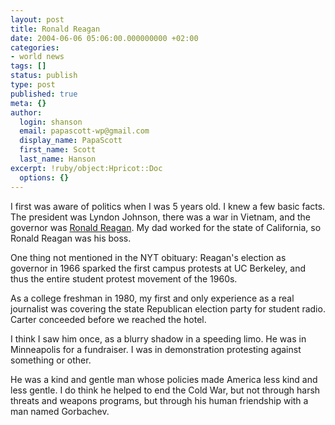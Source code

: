 ```yaml
---
layout: post
title: Ronald Reagan
date: 2004-06-06 05:06:00.000000000 +02:00
categories:
- world news
tags: []
status: publish
type: post
published: true
meta: {}
author:
  login: shanson
  email: papascott-wp@gmail.com
  display_name: PapaScott
  first_name: Scott
  last_name: Hanson
excerpt: !ruby/object:Hpricot::Doc
  options: {}
---
```

<p>I first was aware of politics when I was 5 years old. I knew a few basic facts. The president was Lyndon Johnson, there was a war in Vietnam, and the governor was <a href="http://www.nytimes.com/2004/06/05/politics/05WIRE-REAGAN.html?ex=1401854400&en=6e15cdfead6e276b&ei=5007&partner=USERLAND" title="The New York Times > Washington > Reagan Had Long Struggle With Alzheimer's Disease">Ronald Reagan</a>. My dad worked for the state of California, so Ronald Reagan was his boss.</p>
<p>One thing not mentioned in the NYT obituary: Reagan's election as governor in 1966 sparked the first campus protests at UC Berkeley, and thus the entire student protest movement of the 1960s.</p>
<p>As a college freshman in 1980, my first and only experience as a real journalist was covering the state  Republican election party for student radio. Carter conceeded before we reached the hotel.</p>
<p>I think I saw him once, as a blurry shadow in a speeding limo. He was in Minneapolis for a fundraiser. I was in demonstration protesting against something or other.</p>
<p>He was a kind and gentle man whose policies made America less kind and less gentle. I do think he helped to end the Cold War, but not through harsh threats and weapons programs, but through his human friendship with a man named Gorbachev.</p>
